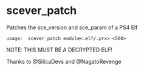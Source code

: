 # scever_patch
Patches the sce_version and sce_param of a PS4 Elf

    usage:  scever_patch module<.elf/.prx> <500>

NOTE: THIS MUST BE A DECRYPTED ELF! 

Thanks to @SilicaDevs and @NagatoRevenge
